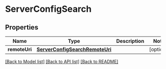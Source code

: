 # ServerConfigSearch

## Properties
Name | Type | Description | Notes
------------ | ------------- | ------------- | -------------
**remoteUri** | [**ServerConfigSearchRemoteUri**](ServerConfigSearchRemoteUri.md) |  | [optional] 

[[Back to Model list]](../README.md#documentation-for-models) [[Back to API list]](../README.md#documentation-for-api-endpoints) [[Back to README]](../README.md)


